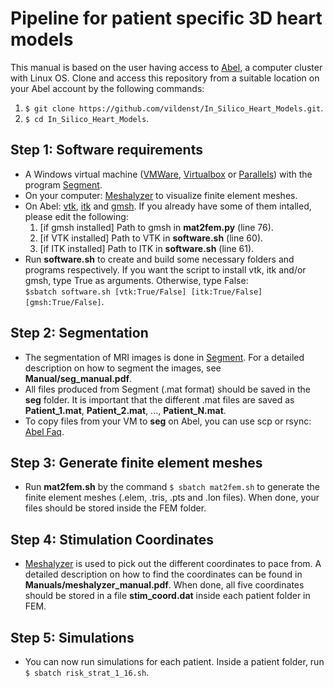# Pipeline for patient specific 3D heart models #

This manual is based on the user having access to [Abel](http://www.uio.no/english/services/it/research/hpc/abel/), a computer cluster with Linux OS.
Clone and access this repository from a suitable location on your Abel account by the following commands:
1. ```$ git clone https://github.com/vildenst/In_Silico_Heart_Models.git```.
2. ```$ cd In_Silico_Heart_Models```.

## Step 1: Software requirements ##
* A Windows virtual machine ([VMWare](https://www.vmware.com), [Virtualbox](https://www.virtualbox.org) or [Parallels](http://www.parallels.com/eu/)) with the program [Segment](http://medviso.com/download2/).
* On your computer: [Meshalyzer](https://github.com/cardiosolv/meshalyzer) to visualize finite element meshes.
* On Abel: [vtk](http://www.vtk.org), [itk](https://itk.org) and [gmsh](http://gmsh.info). If you already have some of them intalled, please edit the following:
	1. [if gmsh installed] Path to gmsh in **mat2fem.py** (line 76). 
	2. [if VTK installed] Path to VTK in **software.sh** (line 60).
	3. [if ITK installed] Path to ITK in **software.sh** (line 61).
* Run **software.sh** to create and build some necessary folders and programs respectively. If you want the script to install vtk, itk and/or gmsh, type True as arguments. Otherwise, type False:  
```$sbatch software.sh [vtk:True/False] [itk:True/False] [gmsh:True/False]```. 


## Step 2: Segmentation ##

* The segmentation of MRI images is done in [Segment](http://medviso.com/download2/). For a detailed description on how to segment the images, see **Manual/seg_manual.pdf**.
* All files produced from Segment (.mat format) should be saved in the **seg** folder. It is important that the different .mat files are saved as **Patient_1.mat**, **Patient_2.mat**, ..., **Patient_N.mat**.
* To copy files from your VM to **seg** on Abel, you can use scp or rsync: [Abel Faq](http://www.uio.no/english/services/it/research/hpc/abel/help/faq/).

## Step 3: Generate finite element meshes ##

* Run **mat2fem.sh** by the command ```$ sbatch mat2fem.sh``` to generate the finite element meshes (.elem, .tris, .pts and .lon files). When done, your files should be stored inside the FEM folder.

## Step 4: Stimulation Coordinates ##
* [Meshalyzer](https://github.com/cardiosolv/meshalyzer) is used to pick out the different coordinates to pace from. A detailed description on how to find the coordinates can be found in **Manuals/meshalyzer_manual.pdf**. When done, all five coordinates should be stored in a file **stim_coord.dat** inside each patient folder in FEM.

## Step 5: Simulations ##
* You can now run simulations for each patient. Inside a patient folder, run ```$ sbatch risk_strat_1_16.sh```.